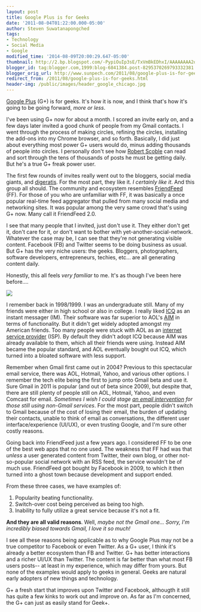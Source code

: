 ```yaml
---
layout: post
title: Google Plus is for Geeks
date: '2011-08-04T01:22:00.000-05:00'
author: Steven Suwatanapongched
tags:
- Technology
- Social Media
- Google
modified_time: '2014-08-09T20:00:29.647-05:00'
thumbnail: http://2.bp.blogspot.com/-PypiOuIp3sE/TxVmBkEDhxI/AAAAAAAA2oM/vnv1_j3PTY0/s600/GooglPlus_SocialNetworks.png
blogger_id: tag:blogger.com,1999:blog-6841384.post-8295370269793332381
blogger_orig_url: http://www.sunpech.com/2011/08/google-plus-is-for-geeks.html
redirect_from: /2011/08/google-plus-is-for-geeks.html
header-img: /public/images/header_google_chicago.jpg
---
```


<a href="http://plus.google.com/">Google Plus</a> (G+) is for geeks. It's how it is now, and I think that's how it's going to be going forward, <em>more or less</em>.

I've been using G+ now for about a month. I scored an invite early on, and a few days later invited a good chunk of people from my Gmail contacts. I went through the process of making circles, refining the circles, installing the add-ons into my Chrome browser, and so forth. Basically, I did just about everything most power G+ users would do, minus adding thousands of people into circles. I personally don't see how <a href="http://www.google.com/url?sa=t&amp;source=web&amp;cd=1&amp;sqi=2&amp;ved=0CCEQFjAA&amp;url=https%3A%2F%2Fplus.google.com%2F111091089527727420853&amp;ei=Gwk6TrehLsWQsAL948H3Dw&amp;usg=AFQjCNFDbfd_3UEmh0t4b0FZU-jHztrGDw">Robert Scoble</a> can read and sort through the tens of thousands of posts he must be getting daily. But he's a true G+ freak power user.

The first few rounds of invites really went out to the bloggers, social media giants, and <a href="http://en.wikipedia.org/wiki/Digerati">digeratis</a>. For the most part, they like it. <em>I certainly like it</em>. And this group all should. The community and ecosystem resembles <a href="http://www.friendfeed.com/">FriendFeed</a> (FF). For those of you who are unfamiliar with FF, it was basically a once popular real-time feed aggregator that pulled from many social media and networking sites. It was popular among the very same crowd that's using G+ now. Many call it FriendFeed 2.0.

I see that many people that I invited, just don't use it. They either don't get it, don't care for it, or don't want to bother with yet-another-social-network. Whatever the case may be, I can see that they're not generating visible content. Facebook (FB) and Twitter seems to be doing business as usual. But G+ has the very niche users: the geeks. Bloggers, photographers, software developers, entrepreneurs, techies, etc... are all generating content daily.

Honestly, this all feels <em>very familiar </em>to me. It's as though I've been here before....

<img border="0" src="http://2.bp.blogspot.com/-PypiOuIp3sE/TxVmBkEDhxI/AAAAAAAA2oM/vnv1_j3PTY0/s320/GooglPlus_SocialNetworks.png"  />

I remember back in 1998/1999. I was an undergraduate still. Many of my friends were either in high school or also in college. I really liked <a href="http://en.wikipedia.org/wiki/ICQ">ICQ</a> as an instant messager (IM). Their software was far superior to AOL's <a href="http://en.wikipedia.org/wiki/AOL_Instant_Messenger">AIM</a> in terms of functionality. But it didn't get widely adopted amongst my American friends. Too many people were stuck with AOL as an <a href="http://en.wikipedia.org/wiki/Internet_service_provider">internet service provider</a> (ISP). By default they didn't adopt ICQ because AIM was already available to them, which all their friends were using. Instead AIM became the popular standard, and AOL eventually bought out ICQ, which turned into a bloated software with less support.

Remember when Gmail first came out in 2004? Previous to this spectacular email service, there was AOL, Hotmail, Yahoo, and various other options. I remember the tech elite being the first to jump onto Gmail beta and use it. Sure Gmail in 2011 is popular (and out of beta since 2009), but despite that, there are still plenty of people still on AOL, Hotmail, Yahoo, and even Comcast for email. <em>Sometimes I wish I could stage <a href="http://www.emailintervention.com/">an email intervention</a> for those still using non-Gmail services</em>. For the most part, people didn't switch to Gmail because of the cost of losing their email, the burden of updating their contacts, unable to think of email as conversations, the different user interface/experience (UI/UX), or even trusting Google, and I'm sure other costly reasons.

Going back into FriendFeed just a few years ago. I considered FF to be one of the best web apps that no one used. The weakness that FF had was that <em>unless</em> a user generated content from Twitter, their own blog, or other not-so-popular social network with an RSS feed, the service wouldn't be of much use. FriendFeed got bought by Facebook in 2009, to which it then turned into a ghost town because development and support ended.

From these three cases, we have examples of:

<ol>
  <li>Popularity beating functionality.</li>
  <li>Switch-over cost being perceived as being too high.</li>
  <li>Inability to fully utilize a great service because it's not a fit.</li>
</ol>

<strong>And they are all valid reasons</strong>. Well, <em>maybe not the Gmail one... Sorry, I'm incredibly biased towards Gmail, I love it so much!</em>

I see all these reasons being applicable as to why Google Plus may not be a true competitor to Facebook or even Twitter. As a G+ user, I think it's already a better ecosystem than FB and Twitter. G+ has better interactions and a richer UI/UX than Twitter. The content is far better than what most FB users posts-- at least in my experience, which may differ from yours. But none of the examples would apply to geeks in general. Geeks are natural early adopters of new things and technology.

G+ a fresh start that improves upon Twitter and Facebook, althougth it still has quite a few kinks to work out and improve on. As far as I'm concerned, the G+ can just as easily stand for Geek+.
